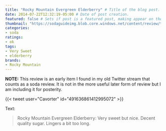 ```yaml
---
title: "Rocky Mountain Evergreen Elderberry" # Title of the blog post.
date: 2014-07-22T12:32:19-05:00 # Date of post creation.
featured: false # Sets if post is a featured post, making appear on the home page side bar.
thumbnail: "https://sodaguideimg.blob.core.windows.net/content/review/thumbs/rocky-mountain-evergreen-elderberry.jpg" # Sets thumbnail image appearing inside card on homepage.
categories:
- soda
ratings:
- ok
tags:
- Very Sweet
- elderberry
brands:
- Rocky Mountain
---
```


**NOTE:** This review is an early item I found in my old Twitter stream that counts as a soda review. It is not in the more useful later form of review but I am including it for posterity.

{{< tweet user="Cavorter" id="491636861412995072" >}}

Text:
> Rocky Mountain Evergreen Elderberry: Very sweet but nice. Decent quality sugar. Lingers a bit too long.